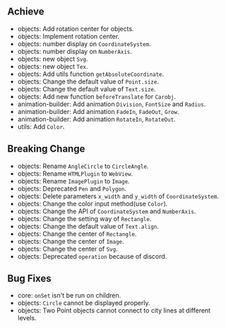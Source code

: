 ## Achieve
- objects: Add rotation center for objects.
- objects: Implement rotation center.
- objects: number display on `CoordinateSystem`.
- objects: number display on `NumberAxis`.
- objects: new object `Svg`.
- objects: new object `Tex`.
- objects: Add utils function `getAbsoluteCoordinate`.
- objects: Change the default value of `Point.size`.
- objects: Change the default value of `Text.size`.
- objects: Add new function `beforeTranslate` for `Carobj`.
- animation-builder: Add animation `Division`, `FontSize` and `Radius`.
- animation-builder: Add animation `FadeIn`, `FadeOut`, `Grow`.
- animation-builder: Add animation `RotateIn`, `RotateOut`.
- utils: Add `Color`.

## Breaking Change
- objects: Rename `AngleCircle` to `CircleAngle`.
- objects: Rename `HTMLPlugin` to `WebView`.
- objects: Rename `ImagePlugin` to `Image`.
- objects: Deprecated `Pen` and `Polygon`.
- objects: Delete parameters `x_width` and `y_width` of `CoordinateSystem`.
- objects: Change the color input method(use `Color`).
- objects: Change the API of `CoordinateSystem` and `NumberAxis`.
- objects: Change the setting way of `Rectangle`.
- objects: Change the default value of `Text.align`.
- objects: Change the center of `Rectangle`.
- objects: Change the center of `Image`.
- objects: Change the center of `Svg`.
- objects: Deprecated `operation` because of discord.

## Bug Fixes
- core: `onSet` isn't be run on children.
- objects: `Circle` cannot be displayed properly.
- objects: Two Point objects cannot connect to city lines at different levels.